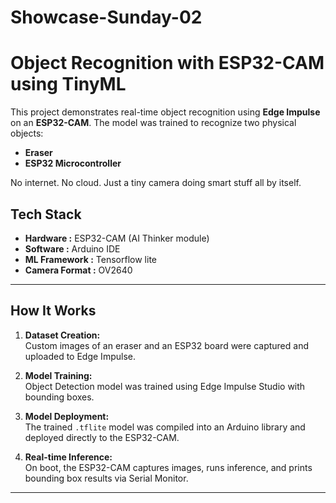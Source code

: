 # Showcase-Sunday-02
# Object Recognition with ESP32-CAM using TinyML
This project demonstrates real-time object recognition using **Edge Impulse** on an **ESP32-CAM**. The model was trained to recognize two physical objects:  
- **Eraser**  
- **ESP32 Microcontroller**

No internet. No cloud. Just a tiny camera doing smart stuff all by itself.

## Tech Stack
- **Hardware :** ESP32-CAM (AI Thinker module)
- **Software :** Arduino IDE
- **ML Framework :** Tensorflow lite
- **Camera Format :** OV2640


---

## How It Works

1. **Dataset Creation:**  
   Custom images of an eraser and an ESP32 board were captured and uploaded to Edge Impulse.

2. **Model Training:**  
   Object Detection model was trained using Edge Impulse Studio with bounding boxes.

3. **Model Deployment:**  
   The trained `.tflite` model was compiled into an Arduino library and deployed directly to the ESP32-CAM.

4. **Real-time Inference:**  
   On boot, the ESP32-CAM captures images, runs inference, and prints bounding box results via Serial Monitor.

---

